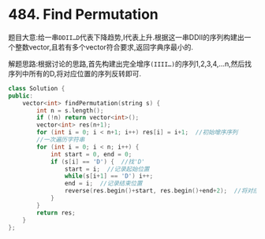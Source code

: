 # 484. Find Permutation

题目大意:给一串`DDII…D`代表下降趋势,I代表上升.根据这一串DDII的序列构建出一个整数vector,且若有多个vector符合要求,返回字典序最小的. 

解题思路:根据讨论的思路,首先构建出完全增序`(IIII…)`的序列1,2,3,4,…n,然后找序列中所有的D,将对应位置的序列反转即可.

```cpp
class Solution {
public:
    vector<int> findPermutation(string s) {
        int n = s.length();
        if (!n) return vector<int>();
        vector<int> res(n+1);
        for (int i = 0; i < n+1; i++) res[i] = i+1;  //初始增序序列
        //一次遍历字符串
        for (int i = 0; i < n; i++) {
            int start = 0, end = 0;
            if (s[i] == 'D') {  //找'D'
                start = i;  //记录起始位置
                while(s[i+1] == 'D') i++;
                end = i;  //记录结束位置
                reverse(res.begin()+start, res.begin()+end+2);  //将对应位置的段落整体反转
            }           
        }
        return res;
    }
};
```

